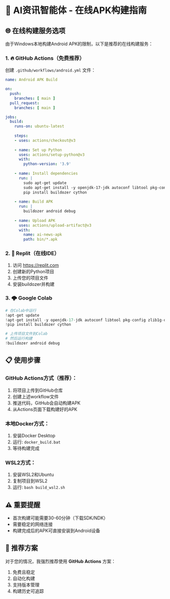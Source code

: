 # 📱 AI资讯智能体 - 在线APK构建指南

## 🌐 在线构建服务选项

由于Windows本地构建Android APK的限制，以下是推荐的在线构建服务：

### 1. 🔥 GitHub Actions（免费推荐）

创建 `.github/workflows/android.yml` 文件：

```yaml
name: Android APK Build

on:
  push:
    branches: [ main ]
  pull_request:
    branches: [ main ]

jobs:
  build:
    runs-on: ubuntu-latest
    
    steps:
    - uses: actions/checkout@v3
    
    - name: Set up Python
      uses: actions/setup-python@v3
      with:
        python-version: '3.9'
        
    - name: Install dependencies
      run: |
        sudo apt-get update
        sudo apt-get install -y openjdk-17-jdk autoconf libtool pkg-config zlib1g-dev libncurses5-dev libncursesw5-dev libtinfo5 cmake libffi-dev libssl-dev
        pip install buildozer cython
        
    - name: Build APK
      run: |
        buildozer android debug
        
    - name: Upload APK
      uses: actions/upload-artifact@v3
      with:
        name: ai-news-apk
        path: bin/*.apk
```

### 2. 🚀 Replit（在线IDE）

1. 访问 https://replit.com
2. 创建新的Python项目
3. 上传您的项目文件
4. 安装buildozer并构建

### 3. 🌩️ Google Colab

```python
# 在Colab中运行
!apt-get update
!apt-get install -y openjdk-17-jdk autoconf libtool pkg-config zlib1g-dev libncurses5-dev libncursesw5-dev libtinfo5 cmake libffi-dev libssl-dev
!pip install buildozer cython

# 上传项目文件到Colab
# 然后运行构建
!buildozer android debug
```

## 📋 使用步骤

### GitHub Actions方式（推荐）：
1. 将项目上传到GitHub仓库
2. 创建上述workflow文件
3. 推送代码，GitHub会自动构建APK
4. 从Actions页面下载构建好的APK

### 本地Docker方式：
1. 安装Docker Desktop
2. 运行: `docker_build.bat`
3. 等待构建完成

### WSL2方式：
1. 安装WSL2和Ubuntu
2. 复制项目到WSL2
3. 运行: `bash build_wsl2.sh`

## ⚠️ 重要提醒

- 首次构建可能需要30-60分钟（下载SDK/NDK）
- 需要稳定的网络连接
- 构建完成后的APK可直接安装到Android设备

## 🎯 推荐方案

对于您的情况，我强烈推荐使用 **GitHub Actions** 方案：
1. 免费且稳定
2. 自动化构建
3. 支持版本管理
4. 构建历史可追踪
